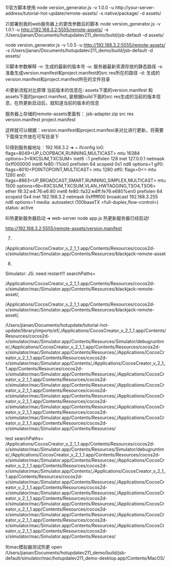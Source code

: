 
1)官方脚本使用
node version_generator.js -v 1.0.0 -u http://your-server-address/tutorial-hot-update/remote-assets/ -s native/package/ -d assets/

2)部署到我的web服务器上的更改参数后的脚本
node version_generator.js -v 1.0.1 -u http://192.168.3.2:5555/remote-assets/ -s /Users/jianan/Documents/hotupdatev211_demo/build/jsb-default -d assets/

node version_generator.js -v 1.0.5 -u http://192.168.3.2:5555/remote-assets/ -s /Users/jianan/Documents/hotupdatev211_demo/build/jsb-default -d assets/

3)脚本参数解释
-v: 生成的最新的版本号
-u: 服务器最新资源存放的静态路径
-s: 准备生成version.manifest和project.manifest的src res所在的路径
-d: 生成的version.manifest和project.manifest所在的文件目录

4)更新流程对比原理
当前版本的信息在:
	assets下面的version.manifest 和 assets下面的project.manifest, 是根据build下面的src res生成的当前的版本信息，在热更新启动后，就知道当前的版本的信息

服务器上存储的remote-assets里面有：
	jsb-adapter.zip
	src
	res
	version.manifest
	project.manifest

这样就可以根据：version.manifest和project.manifest来对比进行更新，将需要下载得文件放在可写目录下

5)得到服务器地址：192.168.3.2
➜  ~ ifconfig
lo0: flags=8049<UP,LOOPBACK,RUNNING,MULTICAST> mtu 16384
	options=3<RXCSUM,TXCSUM>
	inet6 ::1 prefixlen 128
	inet 127.0.0.1 netmask 0xff000000
	inet6 fe80::1%lo0 prefixlen 64 scopeid 0x1
	nd6 options=1<PERFORMNUD>
gif0: flags=8010<POINTOPOINT,MULTICAST> mtu 1280
stf0: flags=0<> mtu 1280
en0: flags=8863<UP,BROADCAST,SMART,RUNNING,SIMPLEX,MULTICAST> mtu 1500
	options=6b<RXCSUM,TXCSUM,VLAN_HWTAGGING,TSO4,TSO6>
	ether f8:32:e4:76:e6:80
	inet6 fe80::fa32:e4ff:fe76:e680%en0 prefixlen 64 scopeid 0x4
	inet 192.168.3.2 netmask 0xffffff00 broadcast 192.168.3.255
	nd6 options=1<PERFORMNUD>
	media: autoselect (100baseTX <full-duplex,flow-control>)
	status: active

6)热更新服务器启动
➜  web-server node app.js
热更新服务器已经启动!

http://192.168.3.2:5555/remote-assets/version.manifest

7)
/Applications/CocosCreator_v_2_1_1.app/Contents/Resources/cocos2d-x/simulator/mac/Simulator.app/Contents/Resources/blackjack-remote-asset

8)
Simulator: JS: need restart!!! searchPaths= 


/Applications/CocosCreator_v_2_1_1.app/Contents/Resources/cocos2d-x/simulator/mac/Simulator.app/Contents/Resources/blackjack-remote-asset/,

/Applications/CocosCreator_v_2_1_1.app/Contents/Resources/cocos2d-x/simulator/mac/Simulator.app/Contents/Resources/blackjack-remote-asset/,


/Users/jianan/Documents/hotupdate/tutorial-hot-update/library/imports/ef/,/Applications/CocosCreator_v_2_1_1.app/Contents/Resources/cocos2d-x/simulator/mac/Simulator.app/Contents/Resources/Simulator/debugruntime/,/Applications/CocosCreator_v_2_1_1.app/Contents/Resources/cocos2d-x/simulator/mac/Simulator.app/Contents/Resources/,/Applications/CocosCreator_v_2_1_1.app/Contents/Resources/cocos2d-x/simulator/mac/Simulator.app/Contents/,/Applications/CocosCreator_v_2_1_1.app/Contents/Resources/cocos2d-x/simulator/mac/Simulator.app/Contents/Resources/,/Applications/CocosCreator_v_2_1_1.app/Contents/Resources/cocos2d-x/simulator/mac/Simulator.app/Contents/Resources/,/Applications/CocosCreator_v_2_1_1.app/Contents/Resources/cocos2d-x/simulator/mac/Simulator.app/Contents/Resources/,/Applications/CocosCreator_v_2_1_1.app/Contents/Resources/cocos2d-x/simulator/mac/Simulator.app/Contents/Resources/,/Applications/CocosCreator_v_2_1_1.app/Contents/Resources/cocos2d-x/simulator/mac/Simulator.app/Contents/Resources/,/Applications/CocosCreator_v_2_1_1.app/Contents/Resources/cocos2d-x/simulator/mac/Simulator.app/Contents/Resources/

test searchPaths= /Applications/CocosCreator_v_2_1_1.app/Contents/Resources/cocos2d-x/simulator/mac/Simulator.app/Contents/Resources/Simulator/debugruntime/,/Applications/CocosCreator_v_2_1_1.app/Contents/Resources/cocos2d-x/simulator/mac/Simulator.app/Contents/Resources/,/Applications/CocosCreator_v_2_1_1.app/Contents/Resources/cocos2d-x/simulator/mac/Simulator.app/Contents/,/Applications/CocosCreator_v_2_1_1.app/Contents/Resources/cocos2d-x/simulator/mac/Simulator.app/Contents/Resources/,/Applications/CocosCreator_v_2_1_1.app/Contents/Resources/cocos2d-x/simulator/mac/Simulator.app/Contents/Resources/,/Applications/CocosCreator_v_2_1_1.app/Contents/Resources/cocos2d-x/simulator/mac/Simulator.app/Contents/Resources/,/Applications/CocosCreator_v_2_1_1.app/Contents/Resources/cocos2d-x/simulator/mac/Simulator.app/Contents/Resources/,/Applications/CocosCreator_v_2_1_1.app/Contents/Resources/cocos2d-x/simulator/mac/Simulator.app/Contents/Resources/,/Applications/CocosCreator_v_2_1_1.app/Contents/Resources/cocos2d-x/simulator/mac/Simulator.app/Contents/Resources/


9)mac模拟器测试热更
open /Users/jianan/Documents/hotupdatev211_demo/build/jsb-default/simulator/mac/hotupdatev211_demo-desktop.app/Contents/MacOS/

